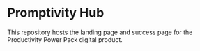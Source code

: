 # Promptivity Hub

This repository hosts the landing page and success page for the Productivity Power Pack digital product.
